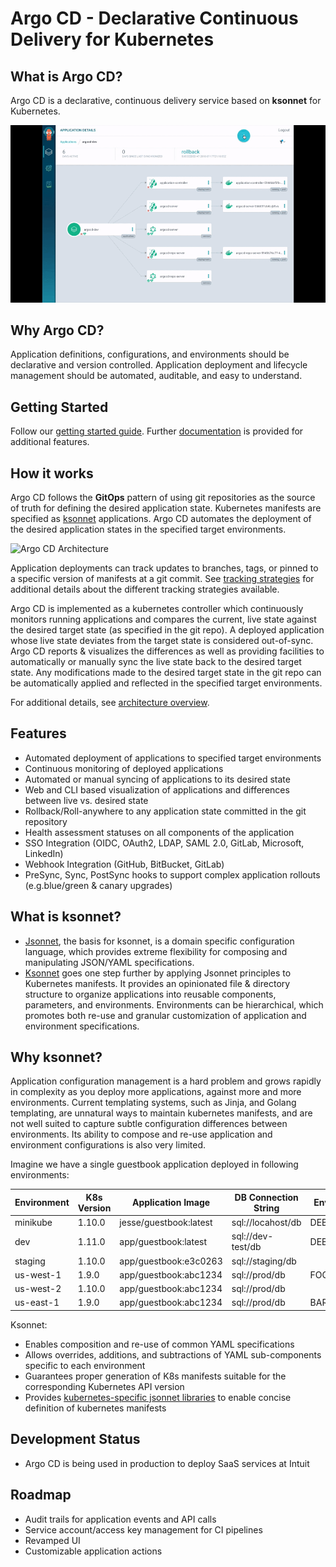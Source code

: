 
# Argo CD - Declarative Continuous Delivery for Kubernetes

## What is Argo CD?

Argo CD is a declarative, continuous delivery service based on **ksonnet** for Kubernetes.

![Argo CD UI](docs/argocd-ui.gif)

## Why Argo CD?

Application definitions, configurations, and environments should be declarative and version controlled.
Application deployment and lifecycle management should be automated, auditable, and easy to understand.

## Getting Started

Follow our [getting started guide](docs/getting_started.md). Further [documentation](docs/)
is provided for additional features.

## How it works

Argo CD follows the **GitOps** pattern of using git repositories as the source of truth for defining the
desired application state. Kubernetes manifests are specified as [ksonnet](https://ksonnet.io)
applications. Argo CD automates the deployment of the desired
application states in the specified target environments.

![Argo CD Architecture](docs/argocd_architecture.png)

Application deployments can track updates to branches, tags, or pinned to a specific version of 
manifests at a git commit. See [tracking strategies](docs/tracking_strategies.md) for additional
details about the different tracking strategies available.

Argo CD is implemented as a kubernetes controller which continuously monitors running applications
and compares the current, live state against the desired target state (as specified in the git repo).
A deployed application whose live state deviates from the target state is considered out-of-sync.
Argo CD reports & visualizes the differences as well as providing facilities to automatically or
manually sync the live state back to the desired target state. Any modifications made to the desired
target state in the git repo can be automatically applied and reflected in the specified target
environments.

For additional details, see [architecture overview](docs/architecture.md).

## Features

* Automated deployment of applications to specified target environments
* Continuous monitoring of deployed applications
* Automated or manual syncing of applications to its desired state
* Web and CLI based visualization of applications and differences between live vs. desired state
* Rollback/Roll-anywhere to any application state committed in the git repository
* Health assessment statuses on all components of the application
* SSO Integration (OIDC, OAuth2, LDAP, SAML 2.0, GitLab, Microsoft, LinkedIn)
* Webhook Integration (GitHub, BitBucket, GitLab)
* PreSync, Sync, PostSync hooks to support complex application rollouts (e.g.blue/green & canary upgrades)

## What is ksonnet?

* [Jsonnet](http://jsonnet.org), the basis for ksonnet, is a domain specific configuration language,
which provides extreme flexibility for composing and manipulating JSON/YAML specifications.
* [Ksonnet](http://ksonnet.io) goes one step further by applying Jsonnet principles to Kubernetes
manifests. It provides an opinionated file & directory structure to organize applications into
reusable components, parameters, and environments. Environments can be hierarchical, which promotes
both re-use and granular customization of application and environment specifications.

## Why ksonnet?

Application configuration management is a hard problem and grows rapidly in complexity as you deploy
more applications, against more and more environments. Current templating systems, such as Jinja,
and Golang templating, are unnatural ways to maintain kubernetes manifests, and are not well suited to
capture subtle configuration differences between environments. Its ability to compose and re-use
application and environment configurations is also very limited.

Imagine we have a single guestbook application deployed in following environments:

| Environment   | K8s Version | Application Image      | DB Connection String  | Environment Vars | Sidecars      |
|---------------|-------------|------------------------|-----------------------|------------------|---------------|
| minikube      | 1.10.0      | jesse/guestbook:latest | sql://locahost/db     | DEBUG=true       |               |
| dev           | 1.11.0      | app/guestbook:latest   | sql://dev-test/db     | DEBUG=true       |               |
| staging       | 1.10.0      | app/guestbook:e3c0263  | sql://staging/db      |                  | istio,dnsmasq |
| us-west-1     | 1.9.0       | app/guestbook:abc1234  | sql://prod/db         | FOO_FEATURE=true | istio,dnsmasq |
| us-west-2     | 1.10.0      | app/guestbook:abc1234  | sql://prod/db         |                  | istio,dnsmasq |
| us-east-1     | 1.9.0       | app/guestbook:abc1234  | sql://prod/db         | BAR_FEATURE=true | istio,dnsmasq |

Ksonnet:
* Enables composition and re-use of common YAML specifications
* Allows overrides, additions, and subtractions of YAML sub-components specific to each environment
* Guarantees proper generation of K8s manifests suitable for the corresponding Kubernetes API version
* Provides [kubernetes-specific jsonnet libraries](https://github.com/ksonnet/ksonnet-lib) to enable
concise definition of kubernetes manifests

## Development Status
* Argo CD is being used in production to deploy SaaS services at Intuit

## Roadmap
* Audit trails for application events and API calls
* Service account/access key management for CI pipelines
* Revamped UI
* Customizable application actions
